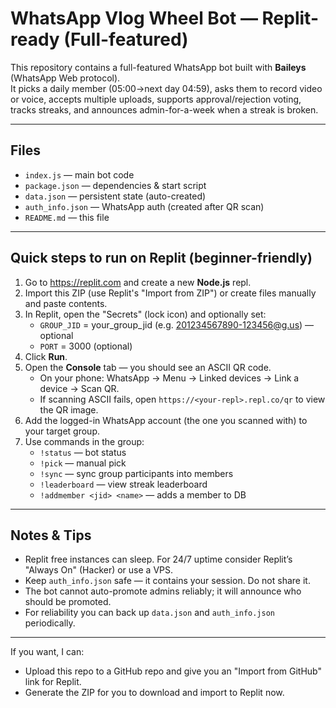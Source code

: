 
# WhatsApp Vlog Wheel Bot — Replit-ready (Full-featured)

This repository contains a full-featured WhatsApp bot built with **Baileys** (WhatsApp Web protocol).  
It picks a daily member (05:00→next day 04:59), asks them to record video or voice, accepts multiple uploads, supports approval/rejection voting, tracks streaks, and announces admin-for-a-week when a streak is broken.

---

## Files
- `index.js` — main bot code
- `package.json` — dependencies & start script
- `data.json` — persistent state (auto-created)
- `auth_info.json` — WhatsApp auth (created after QR scan)
- `README.md` — this file

---

## Quick steps to run on Replit (beginner-friendly)

1. Go to https://replit.com and create a new **Node.js** repl.
2. Import this ZIP (use Replit's "Import from ZIP") or create files manually and paste contents.
3. In Replit, open the "Secrets" (lock icon) and optionally set:
   - `GROUP_JID` = your_group_jid (e.g. 201234567890-123456@g.us) — optional
   - `PORT` = 3000 (optional)
4. Click **Run**.
5. Open the **Console** tab — you should see an ASCII QR code.  
   - On your phone: WhatsApp → Menu → Linked devices → Link a device → Scan QR.
   - If scanning ASCII fails, open `https://<your-repl>.repl.co/qr` to view the QR image.
6. Add the logged-in WhatsApp account (the one you scanned with) to your target group.
7. Use commands in the group:
   - `!status` — bot status
   - `!pick` — manual pick
   - `!sync` — sync group participants into members
   - `!leaderboard` — view streak leaderboard
   - `!addmember <jid> <name>` — adds a member to DB

---

## Notes & Tips
- Replit free instances can sleep. For 24/7 uptime consider Replit’s "Always On" (Hacker) or use a VPS.
- Keep `auth_info.json` safe — it contains your session. Do not share it.
- The bot cannot auto-promote admins reliably; it will announce who should be promoted.
- For reliability you can back up `data.json` and `auth_info.json` periodically.

---

If you want, I can:
- Upload this repo to a GitHub repo and give you an "Import from GitHub" link for Replit.
- Generate the ZIP for you to download and import to Replit now.
